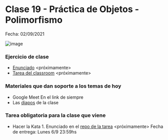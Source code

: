# Clase 19 - Práctica de Objetos - Polimorfismo 

Fecha: 02/09/2021

![image](http://i.imgur.com/7pm5r.jpg)

### Ejercicio de clase
* [Enunciado]() <próximamente>
* [Tarea del classroom]() <próximamente>

### Materiales que dan soporte a los temas de hoy

* Google Meet  En el link de siempre
* Las [diapos](https://docs.google.com/presentation/d/1VrmryI-d6U1pAKWiNFCzOFTljoiyq4L4yolpiYTkvO8/edit?usp=sharing) de la clase

### Tarea obligatoria para la clase que viene 
* Hacer la Kata 1. Enunciado en el [repo de la tarea]() <próximamente> Fecha de entrega: Lunes 6/9 23:59hs
